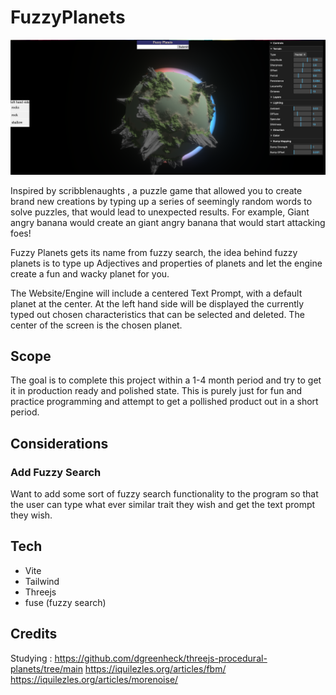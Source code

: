 # FuzzyPlanets

![sample](/public/sample.png?raw=true "sample")

Inspired by scribblenaughts , a puzzle game that allowed you to create brand new creations by typing up a series of seemingly random words to solve puzzles, that
would lead to unexpected results. For example, Giant angry banana would create an giant angry banana that would start attacking foes!

Fuzzy Planets gets its name from fuzzy search, the idea behind fuzzy planets is to type up Adjectives and properties of planets and let the engine
create a fun and wacky planet for you.

The Website/Engine will include a centered Text Prompt, with a default planet at the center. At the left hand side will be displayed the currently typed out 
chosen characteristics that can be selected and deleted.  The center of the screen is the chosen planet.

## Scope

The goal is to complete this project within a 1-4 month period and try to get it in production ready and polished state. This is purely just for fun and practice programming and attempt to get a pollished product out in a short period.



## Considerations

### Add Fuzzy Search
 Want to add some sort of fuzzy search functionality to the program so that the user can type what ever similar trait they wish and get the text prompt they wish.




## Tech

 - Vite
 - Tailwind
 - Threejs
 - fuse (fuzzy search)
 
 



## Credits

Studying :
https://github.com/dgreenheck/threejs-procedural-planets/tree/main
https://iquilezles.org/articles/fbm/
https://iquilezles.org/articles/morenoise/
